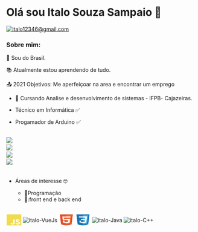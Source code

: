 # Olá sou Italo Souza Sampaio :wave:

  
 <a href = "mailto:italo12346@gmail.com"><img src="https://img.shields.io/badge/-Gmail-%23333?style=for-the-badge&logo=gmail&logoColor=white" target="_blank" title="italo12346@gmail.com"></a>
 </div>


### Sobre mim:

 :house_with_garden: Sou do Brasil.

:books: Atualmente estou aprendendo de tudo.

:outbox_tray: 2021 Objetivos: Me aperfeiçoar na area e encontrar um emprego

  *  🏫 Cursando Analise e desenvolvimento de sistemas  - IFPB- Cajazeiras.

  *  Técnico em Informática :white_check_mark:
  *  Progamador de Arduino :white_check_mark:
  <code>
<img height  = "30" src = "https://img.shields.io/badge/Java-ED8B00?style=for-the-badge&logo=java&logoColor=white">
<img height = "30" src = "https://img.shields.io/badge/C-00599C?style=for-the-badge&logo=c&logoColor=white"> 
<img heigth = "20" src ="https://img.shields.io/badge/HTML5-E34F26?style=for-the-badge&logo=html5&logoColor=white">
<img heigth = "20" src = "https://img.shields.io/badge/CSS3-1572B6?style=for-the-badge&logo=css3&logoColor=white">	
 </code>
 
 
* Áreas de interesse :nerd_face:

  * :blue_book:Programação
  * 📘:front end e back end
 <div style="display: inline_block"><br>
  <img align="center" alt="italo-Js" height="30" width="40" src="https://raw.githubusercontent.com/devicons/devicon/master/icons/javascript/javascript-plain.svg"/>
  <img align="center" alt="italo-VueJs" height="30" width="40" src="https://cdn.jsdelivr.net/gh/devicons/devicon/icons/vuejs/vuejs-original.svg"/>
  <img align="center" alt="italo-HTML" height="30" width="40" src="https://raw.githubusercontent.com/devicons/devicon/master/icons/html5/html5-original.svg"/>
  <img align="center" alt="italo-CSS" height="30" width="40" src="https://raw.githubusercontent.com/devicons/devicon/master/icons/css3/css3-original.svg"/>
  <img align="center" alt="italo-Java" height="30" width="40" src="https://cdn.jsdelivr.net/gh/devicons/devicon/icons/java/java-original.svg"/>
  <img align="center" alt="italo-C++" height="30" width="40" src="https://cdn.jsdelivr.net/gh/devicons/devicon/icons/cplusplus/cplusplus-original.svg"/>
</div>
